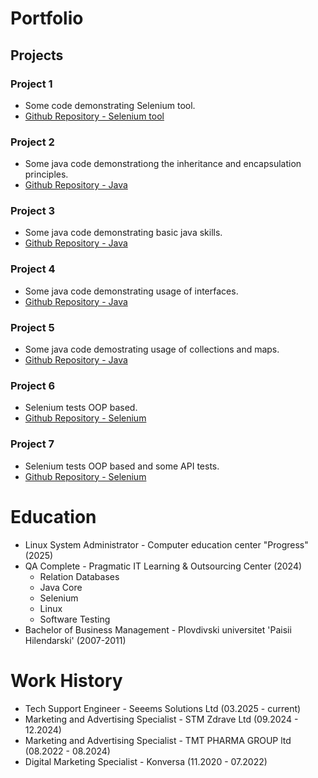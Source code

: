 # Portfolio

## Projects
### Project 1
- Some code demonstrating Selenium tool.
- [Github Repository - Selenium tool](https://github.com/ChipovaMarieta/GitProjectFinal)

### Project 2
- Some java code demonstrationg the inheritance and encapsulation principles.
- [Github Repository - Java](https://github.com/ChipovaMarieta/intellijvol2)

### Project 3
- Some java code demonstrating basic java skills.
- [Github Repository - Java](https://github.com/ChipovaMarieta/intellijvol1)

### Project 4
- Some java code demonstrating usage of interfaces.
- [Github Repository - Java](https://github.com/ChipovaMarieta/intellijvol3)

### Project 5
- Some java code demostrating usage of collections and maps.
- [Github Repository - Java](https://github.com/ChipovaMarieta/intellijvol4)

### Project 6
- Selenium tests OOP based.
- [Github Repository - Selenium](https://github.com/ChipovaMarieta/inv.bg-tests)

### Project 7
- Selenium tests OOP based and some API tests.
- [Github Repository - Selenium](https://github.com/ChipovaMarieta/inv-APITestProject)



# Education
- Linux System Administrator - Computer education center "Progress"​ (2025)
- QA Complete - Pragmatic IT Learning & Outsourcing Center (2024)
  - Relation Databases
  - Java Core
  - Selenium
  - Linux
  - Software Testing
- Bachelor of Business Management - Plovdivski universitet 'Paisii Hilendarski' (2007-2011)
  

# Work History
- Tech Support Engineer - Seeems Solutions Ltd (03.2025 - current)
- Marketing and Advertising Specialist - STM Zdrave Ltd (09.2024 - 12.2024)
- Marketing and Advertising Specialist - TMT PHARMA GROUP ltd (08.2022 - 08.2024)
- Digital Marketing Specialist - Konversa (11.2020 - 07.2022)
